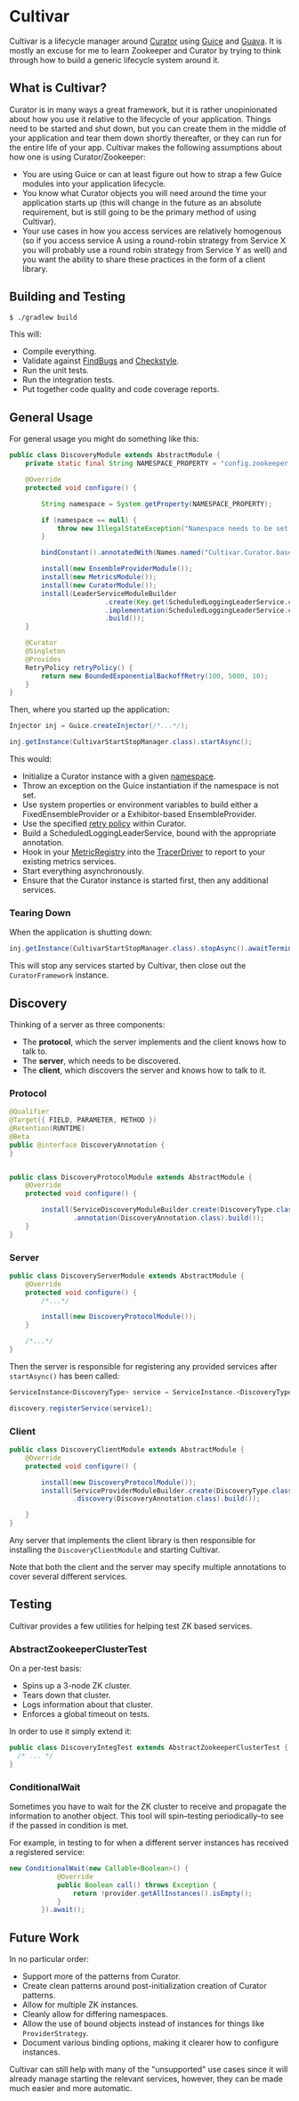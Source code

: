 Cultivar
========

Cultivar is a lifecycle manager around [Curator](http://curator.apache.org) using [Guice](https://code.google.com/p/google-guice/) and [Guava](https://code.google.com/p/guava-libraries/). It is mostly an excuse for me to learn Zookeeper and Curator by trying to think through how to build a generic lifecycle system around it.

What is Cultivar?
-----------------

Curator is in many ways a great framework, but it is rather unopinionated about how you use it relative to the lifecycle of your application. Things need to be started and shut down, but you can create them in the middle of your application and tear them down shortly thereafter, or they can run for the entire life of your app.  Cultivar makes the following assumptions about how one is using Curator/Zookeeper:

 * You are using Guice or can at least figure out how to strap a few Guice modules into your application lifecycle.
 * You know what Curator objects you will need around the time your application starts up (this will change in the future as an absolute requirement, but is still going to be the primary method of using Cultivar).
 * Your use cases in how you access services are relatively homogenous (so if you access service A using a round-robin strategy from Service X you will probably use a round robin strategy from Service Y as well) and you want the ability to share these practices in the form of a client library.

Building and Testing
--------------------

```bash
$ ./gradlew build
```

This will:

 * Compile everything.
 * Validate against [FindBugs](http://findbugs.sourceforge.net) and [Checkstyle](http://checkstyle.sourceforge.net).
 * Run the unit tests.
 * Run the integration tests.
 * Put together code quality and code coverage reports.


General Usage
-------------

For general usage you might do something like this:

```java
public class DiscoveryModule extends AbstractModule {
    private static final String NAMESPACE_PROPERTY = "config.zookeeper.namespace";

    @Override
    protected void configure() {

        String namespace = System.getProperty(NAMESPACE_PROPERTY);

        if (namespace == null) {
            throw new IllegalStateException("Namespace needs to be set in order to continue.");
        }

        bindConstant().annotatedWith(Names.named("Cultivar.Curator.baseNamespace")).to(namespace);

        install(new EnsembleProviderModule());
        install(new MetricsModule());
        install(new CuratorModule());
        install(LeaderServiceModuleBuilder
                        .create(Key.get(ScheduledLoggingLeaderService.class, Names.named("service1")))
                        .implementation(ScheduledLoggingLeaderService.class)
                        .build());
    }

    @Curator
    @Singleton
    @Provides
    RetryPolicy retryPolicy() {
        return new BoundedExponentialBackoffRetry(100, 5000, 10);
    }
}

```

Then, where you started up the application:

```java
Injector inj = Guice.createInjector(/*...*/);

inj.getInstance(CultivarStartStopManager.class).startAsync();
```

This would:

 * Initialize a Curator instance with a given [namespace](http://curator.apache.org/curator-framework/#namespace).
 * Throw an exception on the Guice instantiation if the namespace is not set.
 * Use system properties or environment variables to build either a FixedEnsembleProvider or a Exhibitor-based EnsembleProvider.
 * Use the specified [retry policy](http://curator.apache.org/apidocs/org/apache/curator/RetryPolicy.html) within Curator.
 * Build a ScheduledLoggingLeaderService, bound with the appropriate annotation.
 * Hook in your [MetricRegistry](http://metrics.codahale.com) into the [TracerDriver](https://curator.apache.org/apidocs/org/apache/curator/drivers/TracerDriver.html) to report to your existing metrics services.
 * Start everything asynchronously.
 * Ensure that the Curator instance is started first, then any additional services.

### Tearing Down

When the application is shutting down:

```java
inj.getInstance(CultivarStartStopManager.class).stopAsync().awaitTerminated();
```

This will stop any services started by Cultivar, then close out the `CuratorFramework` instance.


Discovery
---------

Thinking of a server as three components:

 * The **protocol**, which the server implements and the client knows how to talk to.
 * The **server**, which needs to be discovered.
 * The **client**, which discovers the server and knows how to talk to it.

### Protocol

```java
@Qualifier
@Target({ FIELD, PARAMETER, METHOD })
@Retention(RUNTIME)
@Beta
public @interface DiscoveryAnnotation {
}


public class DiscoveryProtocolModule extends AbstractModule {
    @Override
    protected void configure() {

        install(ServiceDiscoveryModuleBuilder.create(DiscoveryType.class).basePath("/servicename/discovery")
                .annotation(DiscoveryAnnotation.class).build());
    }
}
```

### Server

```java
public class DiscoveryServerModule extends AbstractModule {
    @Override
    protected void configure() {
        /*...*/

        install(new DiscoveryProtocolModule());
    }

    /*...*/
}

```

Then the server is responsible for registering any provided services after `startAsync()` has been called:

```java
ServiceInstance<DiscoveryType> service = ServiceInstance.<DiscoveryType> builder().name("service").payload(data).build();

discovery.registerService(service1);
```

### Client

```java
public class DiscoveryClientModule extends AbstractModule {
    @Override
    protected void configure() {

        install(new DiscoveryProtocolModule());
        install(ServiceProviderModuleBuilder.create(DiscoveryType.class).annotation(DiscoveryAnnotation.class)
                .discovery(DiscoveryAnnotation.class).build());

    }
}
```

Any server that implements the client library is then responsible for installing the `DiscoveryClientModule` and starting Cultivar.

Note that both the client and the server may specify multiple annotations to cover several different services.

Testing
-------

Cultivar provides a few utilities for helping test ZK based services.

### AbstractZookeeperClusterTest

On a per-test basis:

 * Spins up a 3-node ZK cluster.
 * Tears down that cluster.
 * Logs information about that cluster.
 * Enforces a global timeout on tests.

In order to use it simply extend it:

```java
public class DiscoveryIntegTest extends AbstractZookeeperClusterTest {
  /* ... */
}
```

### ConditionalWait

Sometimes you have to wait for the ZK cluster to receive and propagate the information to another object. This tool will spin–testing periodically–to see if the passed in condition is met.

For example, in testing to for when a different server instances has received a registered service:


```java
new ConditionalWait(new Callable<Boolean>() {
            @Override
            public Boolean call() throws Exception {
                return !provider.getAllInstances().isEmpty();
            }
        }).await();
```

Future Work
-----------

In no particular order:

 * Support more of the patterns from Curator.
 * Create clean patterns around post-initialization creation of Curator patterns.
 * Allow for multiple ZK instances.
 * Cleanly allow for differing namespaces.
 * Allow the use of bound objects instead of instances for things like `ProviderStrategy`.
 * Document various binding options, making it clearer how to configure instances.

Cultivar can still help with many of the "unsupported" use cases since it will already manage starting the relevant services, however, they can be made much easier and more automatic.
